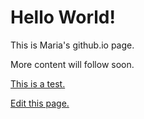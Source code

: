 # Hello World!

This is Maria's github.io page.

More content will follow soon.

[This is a test.](test.md)

[Edit this page.](https://github.com/maria-voigtlaender/maria-voigtlaender.github.io/edit/master/index.md)
